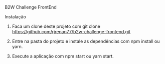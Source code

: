 B2W Challenge FrontEnd

Instalação

1. Faca um clone deste projeto com git clone https://github.com/rjrenan77/b2w-challenge-frontend.git

2. Entre na pasta do projeto e instale as dependências com npm install ou yarn.

3. Execute a aplicação com npm start ou yarn start.
